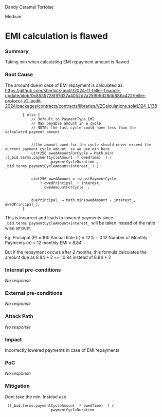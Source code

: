 Dandy Caramel Tortoise

Medium

# EMI calculation is flawed

### Summary

Taking min when calculating EMI repayment amount is flawed

### Root Cause

The amount due in case of EMI repayment is calculated as:
https://github.com/sherlock-audit/2024-11-teller-finance-update/blob/0c8535728f97d37a4052d2a25909d28db886a422/teller-protocol-v2-audit-2024/packages/contracts/contracts/libraries/V2Calculations.sol#L124-L138
```solidity
        } else {
            // Default to PaymentType.EMI
            // Max payable amount in a cycle
            // NOTE: the last cycle could have less than the calculated payment amount


            //the amount owed for the cycle should never exceed the current payment cycle amount  so we use min here 
            uint256 owedAmountForCycle = Math.min(  ((_bid.terms.paymentCycleAmount  * owedTime)  ) /
                    _paymentCycleDuration , _bid.terms.paymentCycleAmount+interest_ ) ;


            uint256 owedAmount = isLastPaymentCycle
                ? owedPrincipal_ + interest_
                : owedAmountForCycle  ;


            duePrincipal_ = Math.min(owedAmount - interest_, owedPrincipal_);
        }
```

This is incorrect and leads to lowered payments since `_bid.terms.paymentCycleAmount+interest_` will be taken instead of the ratio wise amount

Eg:
Principal (P) = 100
Annual Rate (r) = 12% = 0.12
Number of Monthly Payments (n) = 12
monthly EMI = 8.84

But if the repayment occurs after 2 months, this formula calculates the amount due as 8.84 + 2 == 10.84 instead of 8.84 * 2 

### Internal pre-conditions

_No response_

### External pre-conditions

_No response_

### Attack Path

_No response_

### Impact

Incorrectly lowered payments in case of EMI repayments 

### PoC

_No response_

### Mitigation

Dont take the min. Instead use 
```solidity
 ((_bid.terms.paymentCycleAmount  * owedTime)  ) /
                    _paymentCycleDuration
```